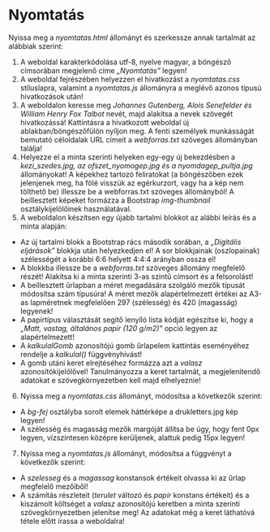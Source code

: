 # Nyomtatás

Nyissa meg a *nyomtatas.html* állományt és szerkessze annak tartalmát az alábbiak szerint:

1. A weboldal karakterkódolása utf-8, nyelve magyar, a böngésző címsorában megjelenő címe *„Nyomtatás”* legyen!
2. A weboldal fejrészében helyezzen el hivatkozást a *nyomtatas.css* stíluslapra, valamint a *nyomtatas.js* állományra a meglévő azonos típusú hivatkozások után!
3. A weboldalon keresse meg *Johannes Gutenberg, Alois Senefelder és William Henry Fox Talbot* nevét, majd alakítsa a nevek szövegét hivatkozássá! Kattintásra a hivatkozott weboldal új ablakban/böngészőfülön nyíljon meg. A fenti személyek munkásságát bemutató céloldalak URL címeit a *webforras.txt* szöveges állományban találja!
4. Helyezze el a minta szerinti helyeken egy-egy új bekezdésben a *kezi_szedes.jpg, az ofszet_nyomogep.jpg és a nyomdagep_pultja.jpg* állományokat! A képekhez tartozó feliratokat (a böngészőben ezek jelenjenek meg, ha fölé visszük az egérkurzort, vagy ha a kép nem tölthető be) illessze be a webforras.txt szöveges állományból! A beillesztett képeket formázza a Bootstrap *img-thumbnail* osztálykijelölőinek használatával.
5. A weboldalon készítsen egy újabb tartalmi blokkot az alábbi leírás és a minta alapján:

- Az új tartalmi blokk a Bootstrap rács második sorában, a *„Digitális eljárások”* blokkja után helyezkedjen el! A sor blokkjainak (oszlopainak) szélességét a korábbi 6:6 helyett 4:4:4 arányban ossza el!
- A blokkba illessze be a *webforras.txt* szöveges állomány megfelelő részét! Alakítsa ki a minta szerinti 3-as szintű címsort és a felsorolást!
- A beillesztett űrlapban a méret megadására szolgáló mezők típusát módosítsa szám típusúra! A méret mezők alapértelmezett értékei az A3-as lapméretnek megfelelően 297 (szélesség) és 420 (magasság) legyenek!
- A papírtípus választását segítő lenyíló lista kódját egészítse ki, hogy a *„Matt, vastag, általános papír (120 g/m2)”* opció legyen az alapértelmezett!
- A *kalkulalGomb* azonosítójú gomb űrlapelem kattintás eseményéhez rendelje a *kalkulal()* függvényhívást!
- A gomb utáni keret elrejtéséhez formázza azt a *valasz* azonosítókijelölővel! Tanulmányozza a keret tartalmát, a megjelenítendő adatokat e szövegkörnyezetben kell majd elhelyeznie!

6. Nyissa meg a *nyomtatas.css* állományt, módosítsa a következők szerint:

- A *bg-fej* osztályba sorolt elemek háttérképe a drukletters.jpg kép legyen!
- A szélesség és magasság mezők margóját állítsa be úgy, hogy fent 0px legyen, vízszintesen középre kerüljenek, alattuk pedig 15px legyen!

7. Nyissa meg a *nyomtatas.js* állományt, módosítsa a függvényt a következők szerint:

- A *szelesseg* és a *magassag* konstansok értékeit olvassa ki az űrlap megfelelő mezőiből!
- A számítás részleteit (*terulet* változó és *papir* konstans értékeit) és a kiszámolt költséget a *valasz* azonosítójú keretben a minta szerinti szövegkörnyezetben jelenítse meg! Az adatokat még a keret láthatóvá tétele előtt írassa a weboldalra!